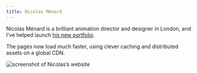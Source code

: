 ```yaml
---
title: Nicolas Ménard
---
```


Nicolas Ménard is a brilliant animation director and designer in London, and I've helped launch [his new portfolio][].

The pages now load much faster, using clever caching and distributed assets on a global CDN.

[his new portfolio]: https://www.nicolasmenard.com/

![screenshot of Nicolas’s website](./mxdvl-nicolasmenard-projects.png)
